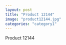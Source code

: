 ```yaml
---
layout: post
title: "Product 12144"
image: "product12144.jpg"
categories: "category1"
---
```

Product 12144
